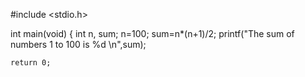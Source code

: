 #include <stdio.h>

int main(void) 
{
    int n, sum;
    n=100;
    sum=n*(n+1)/2;
    printf("The sum of numbers 1 to 100 is %d \n",sum);
    
    

    return 0;
